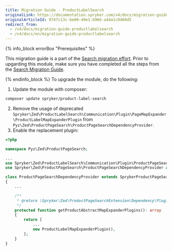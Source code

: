 ```yaml
---
title: Migration Guide - ProductLabelSearch
originalLink: https://documentation.spryker.com/v4/docs/migration-guide-productlabelsearch
originalArticleId: 9747c13c-be00-49e1-b966-a44a1c0460d5
redirect_from:
  - /v4/docs/migration-guide-productlabelsearch
  - /v4/docs/en/migration-guide-productlabelsearch
---
```


{% info_block errorBox "Prerequisites" %}

This migration guide is a part of the [Search migration effort](/docs/scos/dev/migration-and-integration/202001.0/migration-concepts/search-migration-concept/search-migration-concept.html). Prior to upgarding this module, make sure you have completed all the steps from the [Search Migration Guide](/docs/scos/dev/migration-and-integration/202001.0/migration-concepts/search-migration-concept/migration-guide-search.html). 

{% endinfo_block %}
To upgrade the module, do the following:
1. Update the module with composer:
```Bash
composer update spryker/product-label-search
```
2. Remove the usage of deprecated `Spryker\Zed\ProductLabelSearch\Communication\Plugin\PageMapExpander\ProductLabelMapExpanderPlugin` from `Pyz\Zed\ProductPageSearch\ProductPageSearchDependencyProvider`.
3. Enable the replacement plugin:
```PHP
<?php

namespace Pyz\Zed\ProductPageSearch;

...
use Spryker\Zed\ProductLabelSearch\Communication\Plugin\ProductPageSearch\Elasticsearch\ProductLabelMapExpanderPlugin;
use Spryker\Zed\ProductPageSearch\ProductPageSearchDependencyProvider as SprykerProductPageSearchDependencyProvider;

class ProductPageSearchDependencyProvider extends SprykerProductPageSearchDependencyProvider
{
    ...

    /**
     * @return \Spryker\Zed\ProductPageSearchExtension\Dependency\Plugin\ProductAbstractMapExpanderPluginInterface[]
     */
    protected function getProductAbstractMapExpanderPlugins(): array
    {
        return [
            ...
            new ProductLabelMapExpanderPlugin(),
        ];
    }
}
```
